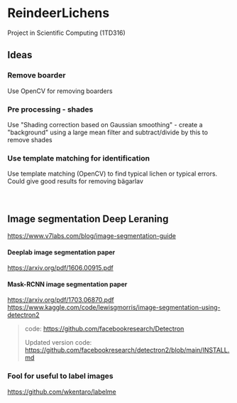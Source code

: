 # ReindeerLichens

Project in Scientific Computing (1TD316)

## Ideas 

### Remove boarder
Use OpenCV for removing boarders

### Pre processing - shades
Use "Shading correction based on Gaussian smoothing" - create a "background" using a large mean filter and subtract/divide by this to remove shades

### Use template matching for identification
Use template matching (OpenCV) to find typical lichen or typical errors. Could give good results for removing bägarlav 
<br>
<br>
<br>

## Image segmentation Deep Leraning

https://www.v7labs.com/blog/image-segmentation-guide

#### Deeplab image segmentation paper

https://arxiv.org/pdf/1606.00915.pdf

#### Mask-RCNN image segmentation paper

https://arxiv.org/pdf/1703.06870.pdf
https://www.kaggle.com/code/lewisgmorris/image-segmentation-using-detectron2 

> code: https://github.com/facebookresearch/Detectron
>
> Updated version code: https://github.com/facebookresearch/detectron2/blob/main/INSTALL.md

### Fool for useful to label images

https://github.com/wkentaro/labelme
